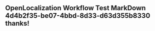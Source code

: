 <properties
ms.topic="hero-topic"
ms.test1="hero-topic"
ms.test2="test"/>

## OpenLocalization Workflow Test MarkDown 4d4b2f35-be07-4bbd-8d33-d63d355b8330 thanks!
